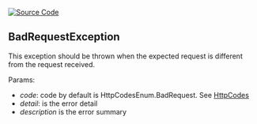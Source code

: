 [![Source Code](https://img.shields.io/badge/Source%20Code-black?logo=TypeScript&style=for-the-badge)](src/main/core/exeption/bad-request.exception.ts)

## BadRequestException

This exception should be thrown when the expected request is different from the request received.

Params:

 - *code*: code by default is HttpCodesEnum.BadRequest. See [HttpCodes](../shared/enum/http-code-enum.md)
 - *detail*: is the error detail
 - *description* is the error summary